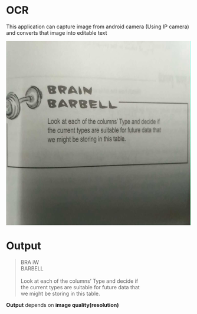 # OCR
This application can capture image from android camera (Using IP camera) and converts that image into editable text


 
<a href="https://github.com/csbotla/OCR/blob/master/opencv_frame.jpeg"><img src="https://github.com/csbotla/OCR/blob/master/opencv_frame.jpeg" align="center" height="500" width="500" ></a>

# Output
>BRA iW<br>
>BARBELL<br><br>
>Look at each of the columns’ Type and decide if<br>
>the current types are suitable for future data that<br>
>we might be storing in this table.<br>

**Output** depends on **image quality(resolution)**
